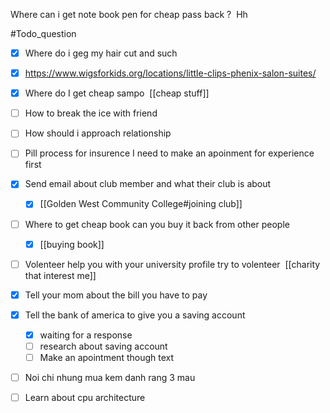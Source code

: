 Where can i get note book pen for cheap pass back ? 
Hh


#Todo_question 
- [x] Where do i geg my hair cut and such 

- [x] https://www.wigsforkids.org/locations/little-clips-phenix-salon-suites/ 

- [x] Where do I get cheap sampo  [[cheap stuff]]

- [ ] How to break the ice with friend 

- [ ] How should i approach relationship 

- [ ] Pill process for insurence I need to make an apoinment for experience first 

- [x] Send email about club member and what their club is about  
	- [x] [[Golden West Community College#joining club]]

- [ ] Where to get cheap book can you buy it back from other people  
	- [x] [[buying book]]

- [ ] Volenteer help you with your university profile try to volenteer  [[charity  that interest me]]

- [x] Tell your mom about the bill you have to pay  

- [x] Tell the bank of america to give you a saving account
	- [x] waiting for a response  
	- [ ] research about saving account 
	- [ ] Make an apointment though text
- [ ] Noi chi nhung mua kem danh rang 3 mau 
- [ ] Learn about cpu architecture 



